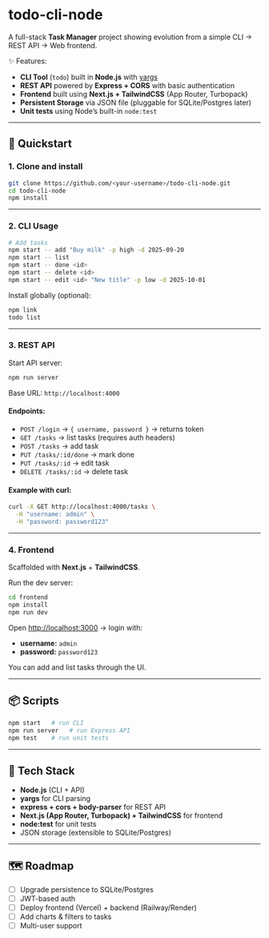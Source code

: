 # todo-cli-node

A full-stack **Task Manager** project showing evolution from a simple CLI → REST API → Web frontend.

✨ Features:
- **CLI Tool** (`todo`) built in **Node.js** with [yargs](https://github.com/yargs/yargs)  
- **REST API** powered by **Express + CORS** with basic authentication  
- **Frontend** built using **Next.js + TailwindCSS** (App Router, Turbopack)  
- **Persistent Storage** via JSON file (pluggable for SQLite/Postgres later)  
- **Unit tests** using Node’s built-in `node:test`

---

## 🚀 Quickstart

### 1. Clone and install
```bash
git clone https://github.com/<your-username>/todo-cli-node.git
cd todo-cli-node
npm install
```

---

### 2. CLI Usage
```bash
# Add tasks
npm start -- add "Buy milk" -p high -d 2025-09-20
npm start -- list
npm start -- done <id>
npm start -- delete <id>
npm start -- edit <id> "New title" -p low -d 2025-10-01
```

Install globally (optional):
```bash
npm link
todo list
```

---

### 3. REST API
Start API server:
```bash
npm run server
```

Base URL: `http://localhost:4000`

#### Endpoints:
- `POST /login` → `{ username, password }` → returns token  
- `GET /tasks` → list tasks (requires auth headers)  
- `POST /tasks` → add task  
- `PUT /tasks/:id/done` → mark done  
- `PUT /tasks/:id` → edit task  
- `DELETE /tasks/:id` → delete task  

#### Example with curl:
```bash
curl -X GET http://localhost:4000/tasks \
  -H "username: admin" \
  -H "password: password123"
```

---

### 4. Frontend
Scaffolded with **Next.js** + **TailwindCSS**.  

Run the dev server:
```bash
cd frontend
npm install
npm run dev
```

Open [http://localhost:3000](http://localhost:3000) → login with:  
- **username:** `admin`  
- **password:** `password123`  

You can add and list tasks through the UI.

---

## 📦 Scripts
```bash
npm start   # run CLI
npm run server   # run Express API
npm test    # run unit tests
```

---

## 🔧 Tech Stack
- **Node.js** (CLI + API)
- **yargs** for CLI parsing
- **express + cors + body-parser** for REST API
- **Next.js (App Router, Turbopack) + TailwindCSS** for frontend
- **node:test** for unit tests
- JSON storage (extensible to SQLite/Postgres)

---

## 🗺️ Roadmap
- [ ] Upgrade persistence to SQLite/Postgres
- [ ] JWT-based auth
- [ ] Deploy frontend (Vercel) + backend (Railway/Render)
- [ ] Add charts & filters to tasks
- [ ] Multi-user support
